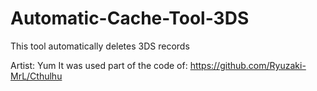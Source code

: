 # Automatic-Cache-Tool-3DS
This tool automatically deletes 3DS records

Artist: Yum
It was used part of the code of: https://github.com/Ryuzaki-MrL/Cthulhu

